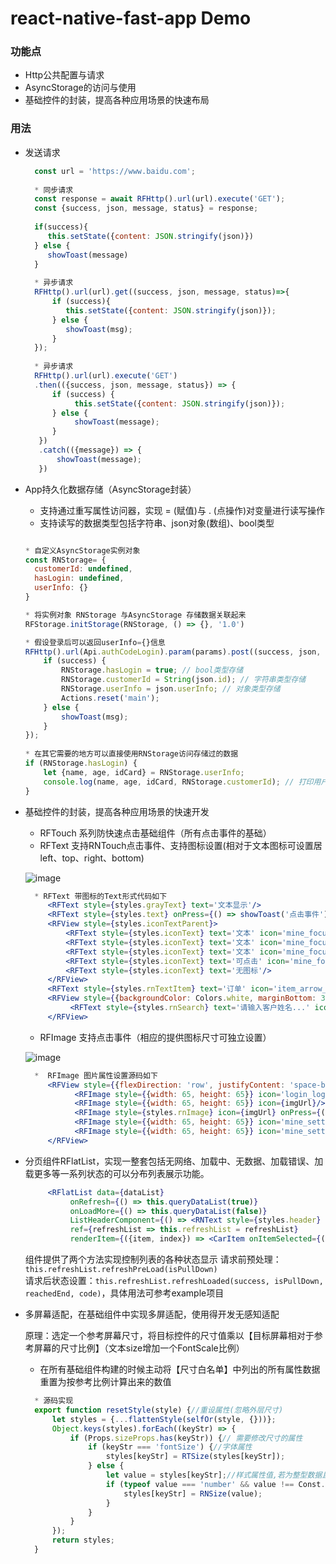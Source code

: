 # react-native-fast-app Demo

### 功能点

 * Http公共配置与请求
 * AsyncStorage的访问与使用
 * 基础控件的封装，提高各种应用场景的快速布局

### 用法

 * 发送请求
     
   ```jsx
     const url = 'https://www.baidu.com';
    
     * 同步请求
     const response = await RFHttp().url(url).execute('GET');
     const {success, json, message, status} = response;
     
     if(success){
        this.setState({content: JSON.stringify(json)})
     } else {
        showToast(message)
     }
     
     * 异步请求
     RFHttp().url(url).get((success, json, message, status)=>{
         if (success){
            this.setState({content: JSON.stringify(json)});
         } else {
            showToast(msg);
         }
     });
             
     * 异步请求
     RFHttp().url(url).execute('GET')
     .then(({success, json, message, status}) => {
         if (success) {
              this.setState({content: JSON.stringify(json)});
         } else {
              showToast(message);
         }
      })
      .catch(({message}) => {
          showToast(message);
      })
     ```

 * App持久化数据存储（AsyncStorage封装）
    
   * 支持通过重写属性访问器，实现 = (赋值)与 . (点操作)对变量进行读写操作
   * 支持读写的数据类型包括字符串、json对象(数组)、bool类型
   
   ```jsx 
   
   * 自定义AsyncStorage实例对象
   const RNStorage= {
     customerId: undefined,
     hasLogin: undefined,
     userInfo: {}
   }
   
   * 将实例对象 RNStorage 与AsyncStorage 存储数据关联起来
   RFStorage.initStorage(RNStorage, () => {}, '1.0')
   
   * 假设登录后可以返回userInfo={}信息
   RFHttp().url(Api.authCodeLogin).param(params).post((success, json, msg, code) => {
       if (success) {
           RNStorage.hasLogin = true; // bool类型存储
           RNStorage.customerId = String(json.id); // 字符串类型存储
           RNStorage.userInfo = json.userInfo; // 对象类型存储
           Actions.reset('main');
       } else {
           showToast(msg);
       }
   });
       
   * 在其它需要的地方可以直接使用RNStorage访问存储过的数据
   if (RNStorage.hasLogin) {
       let {name, age, idCard} = RNStorage.userInfo;
       console.log(name, age, idCard, RNStorage.customerId); // 打印用户信息    
   }
   ```

 * 基础控件的封装，提高各种应用场景的快速开发
    
   * RFTouch 系列防快速点击基础组件（所有点击事件的基础）
   * RFText 支持RNTouch点击事件、支持图标设置(相对于文本图标可设置居left、top、right、bottom)
   
   ![image](https://github.com/chende008/react-native-fast-app-sample/blob/master/images/RNText.png)
   
   ```jsx
     * RFText 带图标的Text形式代码如下
        <RFText style={styles.grayText} text='文本显示'/>
        <RFText style={styles.text} onPress={() => showToast('点击事件')} text='文本显示（有触摸效果）'/>
        <RFView style={styles.iconTextParent}>
            <RFText style={styles.iconText} text='文本' icon='mine_focus_shop' iconSize={20} position='left'/>
            <RFText style={styles.iconText} text='文本' icon='mine_focus_shop' iconSize={20} position='right'/>
            <RFText style={styles.iconText} text='文本' icon='mine_focus_shop' iconSize={20} position='top'/>
            <RFText style={styles.iconText} text='可点击' icon='mine_focus_shop' iconSize={20} position='bottom' onPress={() => showToast('点击事件')}/>
            <RFText style={styles.iconText} text='无图标'/>
        </RFView>
        <RFText style={styles.rnTextItem} text='订单' icon='item_arrow_right' iconSize={16} position='right' textExtend={true}/>
        <RFView style={{backgroundColor: Colors.white, marginBottom: 30}}>
             <RFText style={styles.rnSearch} text='请输入客户姓名...' icon='home_search_icon' iconSize={16} position='left' iconMargin={6} onPress={() => showToast('点击跳转去搜索')}/>
        </RFView>
   ```
   * RFImage 支持点击事件（相应的提供图标尺寸可独立设置）
   
   ![image](https://github.com/chende008/react-native-fast-app-sample/blob/master/images/RNImage.png)
   
   ```jsx
     *  RFImage 图片属性设置源码如下
        <RFView style={{flexDirection: 'row', justifyContent: 'space-between', marginBottom: 30}}>
              <RFImage style={{width: 65, height: 65}} icon='login_logo'/>
              <RFImage style={{width: 65, height: 65}} icon={imgUrl}/>
              <RFImage style={styles.rnImage} icon={imgUrl} onPress={() => showToast('柯南')}/>
              <RFImage style={{width: 65, height: 65}} icon='mine_setting' onPress={() => showToast('点击事件')}/>
              <RFImage style={{width: 65, height: 65}} icon='mine_setting' onPress={() => showToast('点击事件')} iconSize={30}/>
        </RFView>
   ```
  
  
 * 分页组件RFlatList，实现一整套包括无网络、加载中、无数据、加载错误、加载更多等一系列状态的可以分布列表展示功能。
 
   ```jsx 
        <RFlatList data={dataList}
             onRefresh={() => this.queryDataList(true)}
             onLoadMore={() => this.queryDataList(false)}
             ListHeaderComponent={() => <RNText style={styles.header} text={headerText}/>}
             ref={refreshList => this.refreshList = refreshList}
             renderItem={({item, index}) => <CarItem onItemSelected={(model) => showToast(model.title)}/>}/>
   ```
   组件提供了两个方法实现控制列表的各种状态显示 请求前预处理：`this.refreshList.refreshPreLoad(isPullDown)`</br>
   请求后状态设置：`this.refreshList.refreshLoaded(success, isPullDown, reachedEnd, code)`，具体用法可参考example项目
   
 * 多屏幕适配，在基础组件中实现多屏适配，使用得开发无感知适配
   
   原理：选定一个参考屏幕尺寸，将目标控件的尺寸值乘以【目标屏幕相对于参考屏幕的尺寸比例】（文本size增加一个FontScale比例）
   
   * 在所有基础组件构建的时候主动将【尺寸白名单】中列出的所有属性数据重置为按参考比例计算出来的数值
   
   ```jsx 
     * 源码实现
     export function resetStyle(style) {//重设属性(忽略外层尺寸)
         let styles = {...flattenStyle(selfOr(style, {}))};
         Object.keys(styles).forEach((keyStr) => {
             if (Props.sizeProps.has(keyStr)) {// 需要修改尺寸的属性
                 if (keyStr === 'fontSize') {//字体属性
                     styles[keyStr] = RTSize(styles[keyStr]);
                 } else {
                     let value = styles[keyStr];//样式属性值,若为整型数据且不为onePixel则重置数值
                     if (typeof value === 'number' && value !== Const.onePixel) {
                         styles[keyStr] = RNSize(value);
                     }
                 }
             }
         });
         return styles;
     }
   ``` 
